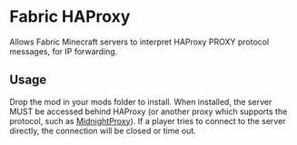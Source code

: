 # Fabric HAProxy
Allows Fabric Minecraft servers to interpret HAProxy PROXY protocol messages, for IP forwarding.

## Usage
Drop the mod in your mods folder to install. When installed, the server MUST be accessed behind HAProxy (or another proxy
which supports the protocol, such as [MidnightProxy](https://github.com/wallenjos01/MidnightProxy)). If a player tries to
connect to the server directly, the connection will be closed or time out.